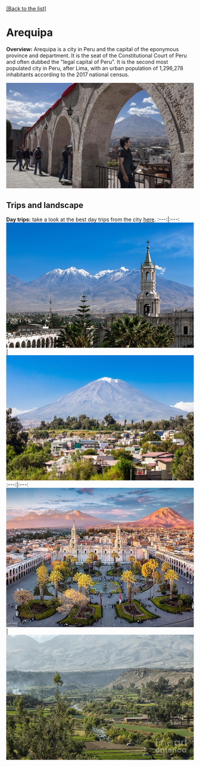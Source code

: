 [[Back to the list]](city_list.md)
# Arequipa
**Overview:** Arequipa  is a city in Peru and the capital of the eponymous province and department. It is the seat of the Constitutional Court of Peru and often dubbed the "legal capital of Peru". It is the second most populated city in Peru, after Lima, with an urban population of 1,296,278 inhabitants according to the 2017 national census.


![Arequipa tourist view](resources/Arequipa_view.jpg)
## Trips and landscape
**Day trips:** take a look at the best day trips from the city [here](https://www.alongdustyroads.com/posts/arequipa-tours-day-trips).
:---:|:---:
 ![landscape image](resources/Arequipa_landscape_0.jpg) | ![landscape image](resources/Arequipa_landscape_1.jpg) 
:---:|:---:
 ![landscape image](resources/Arequipa_landscape_2.jpg) | ![landscape image](resources/Arequipa_landscape_3.jpg) 
